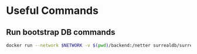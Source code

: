 # Useful Commands
## Run bootstrap DB commands

```bash
docker run --network $NETWORK -v $(pwd)/backend:/netter surrealdb/surrealdb:v2.0.0 import -e $DB_URL --user $DB_USER --pass $DB_PASSWORD --ns $DB_NAMESPACE --db $DB_NAME $FILE
```